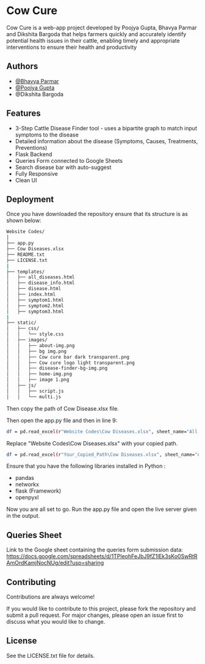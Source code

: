 
# Cow Cure

Cow Cure is a web-app project developed by Poojya Gupta, Bhavya Parmar and Dikshita Bargoda that helps farmers quickly and accurately identify potential health issues in their cattle, enabling timely and appropriate interventions to ensure their health and productivity


## Authors

- [@Bhavya Parmar](https://www.github.com/bhavya-parmar)
- [@Poojya Gupta](https://www.github.com/poojyagupta)
- @Dikshita Bargoda


## Features

- 3-Step Cattle Disease Finder tool - uses a bipartite graph to match input symptoms to the disease
- Detailed information about the disease (Symptoms, Causes, Treatments, Preventions)
- Flask Backend
- Queries Form connected to Google Sheets
- Search disease bar with auto-suggest
- Fully Responsive
- Clean UI


## Deployment

Once you have downloaded the repository ensure that its structure is as shown below:

```bash
Website Codes/
│
├── app.py
├── Cow Diseases.xlsx
├── README.txt
├── LICENSE.txt
|
├── templates/
│   ├── all_diseases.html
│   ├── disease_info.html
│   ├── disease.html
│   ├── index.html
│   ├── symptom1.html
│   ├── symptom2.html
│   ├── symptom3.html
|
├── static/
│   ├── css/
│   │   └── style.css
│   ├── images/
│   │   ├── about-img.png
│   │   ├── bg img.png
│   │   ├── Cow cure bar dark transparent.png
│   │   ├── Cow cure logo light transparent.png
│   │   ├── disease-finder-bg-img.png
│   │   ├── home-img.png
│   │   ├── image 1.png
│   ├── js/
│   │   ├── script.js
│   │   └── multi.js
```
Then copy the path of Cow Disease.xlsx file.

Then open the app.py file and then in line 9:

```bash
df = pd.read_excel(r"Website Codes\Cow Diseases.xlsx", sheet_name="All in one")
```
Replace "Website Codes\Cow Diseases.xlsx" with your copied path.

```bash
df = pd.read_excel(r"Your_Copied_Path\Cow Diseases.xlsx", sheet_name="All in one")
```
Ensure that you have the following libraries installed in Python :
- pandas
- networkx
- flask (Framework)
- openpyxl

Now you are all set to go. Run the app.py file and open the live server given in the output.
## Queries Sheet

Link to the Google sheet containing the queries form submission data:
https://docs.google.com/spreadsheets/d/1TPleohFeJbJ9fZ1lEk3sKo0SwRtRAmOrdKamjNocNUg/edit?usp=sharing

## Contributing

Contributions are always welcome!

If you would like to contribute to this project, please fork the repository and submit a pull request. For major changes, please open an issue first to discuss what you would like to change.


## License

See the LICENSE.txt file for details.


